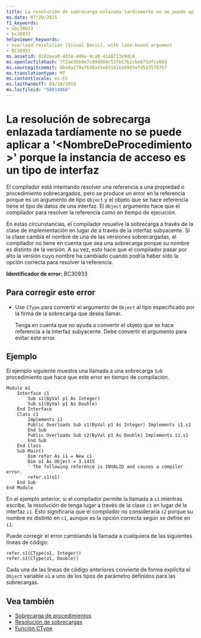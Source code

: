 ```yaml
---
title: La resolución de sobrecarga enlazada tardíamente no se puede aplicar a '<procedurename>' porque la instancia de acceso es un tipo de interfaz
ms.date: 07/20/2015
f1_keywords:
- vbc30933
- bc30933
helpviewer_keywords:
- overload resolution [Visual Basic], with late-bound argument
- BC30933
ms.assetid: 8182eea0-dd34-4d6e-9ca0-41d8713e9dc4
ms.openlocfilehash: 7f2ae3bb0e7c09d966c53fb17b1cbe675dfce8b9
ms.sourcegitcommit: 0be8a279af6d8a43e03141e349d3efd5d35f8767
ms.translationtype: MT
ms.contentlocale: es-ES
ms.lasthandoff: 04/18/2019
ms.locfileid: "58814060"
---
```

# <a name="latebound-overload-resolution-cannot-be-applied-to-procedurename-because-the-accessing-instance-is-an-interface-type"></a>La resolución de sobrecarga enlazada tardíamente no se puede aplicar a '\<NombreDeProcedimiento >' porque la instancia de acceso es un tipo de interfaz
El compilador está intentando resolver una referencia a una propiedad o procedimiento sobrecargados, pero se produce un error en la referencia porque es un argumento de tipo `Object` y el objeto que se hace referencia tiene el tipo de datos de una interfaz. El `Object` argumento hace que el compilador para resolver la referencia como en tiempo de ejecución.  
  
 En estas circunstancias, el compilador resuelve la sobrecarga a través de la clase de implementación en lugar de a través de la interfaz subyacente. Si la clase cambia el nombre de una de las versiones sobrecargadas, el compilador no tiene en cuenta que sea una sobrecarga porque su nombre es distinto de la versión. A su vez, esto hace que el compilador pasar por alto la versión cuyo nombre ha cambiado cuando podría haber sido la opción correcta para resolver la referencia.  
  
 **Identificador de error:** BC30933  
  
## <a name="to-correct-this-error"></a>Para corregir este error  
  
-   Use `CType` para convertir el argumento de `Object` al tipo especificado por la firma de la sobrecarga que desea llamar.  
  
     Tenga en cuenta que no ayuda a convertir el objeto que se hace referencia a la interfaz subyacente. Debe convertir el argumento para evitar este error.  
  
## <a name="example"></a>Ejemplo  
 El ejemplo siguiente muestra una llamada a una sobrecarga `Sub` procedimiento que hace que este error en tiempo de compilación.  
  
```  
Module m1  
    Interface i1  
        Sub s1(ByVal p1 As Integer)  
        Sub s1(ByVal p1 As Double)  
    End Interface  
    Class c1  
        Implements i1  
        Public Overloads Sub s1(ByVal p1 As Integer) Implements i1.s1  
        End Sub  
        Public Overloads Sub s2(ByVal p1 As Double) Implements i1.s1  
        End Sub  
    End Class  
    Sub Main()  
        Dim refer As i1 = New c1  
        Dim o1 As Object = 3.1415  
        ' The following reference is INVALID and causes a compiler error.  
        refer.s1(o1)   
    End Sub  
End Module  
```  
  
 En el ejemplo anterior, si el compilador permite la llamada a `s1` mientras escribe, la resolución de tenga lugar a través de la clase `c1` en lugar de la interfaz `i1`. Esto significaría que el compilador no consideraría `s2` porque su nombre es distinto en `c1`, aunque es la opción correcta según se define en `i1`.  
  
 Puede corregir el error cambiando la llamada a cualquiera de las siguientes líneas de código:  
  
```  
refer.s1(CType(o1, Integer))  
refer.s1(CType(o1, Double))  
```  
  
 Cada una de las líneas de código anteriores convierte de forma explícita el `Object` variable `o1` a uno de los tipos de parámetro definidos para las sobrecargas.  
  
## <a name="see-also"></a>Vea también

- [Sobrecarga de procedimientos](../../../visual-basic/programming-guide/language-features/procedures/procedure-overloading.md)
- [Resolución de sobrecargas](../../../visual-basic/programming-guide/language-features/procedures/overload-resolution.md)
- [Función CType](../../../visual-basic/language-reference/functions/ctype-function.md)
